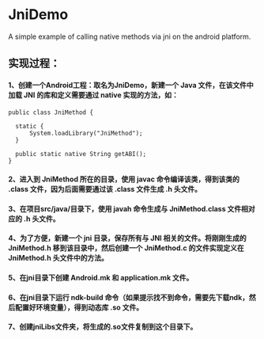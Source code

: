 # JniDemo
A simple example of calling native methods via jni on the android platform.


## 实现过程：

   #### 1、创建一个Android工程：取名为JniDemo，新建一个 Java 文件，在该文件中加载 JNI 的库和定义需要通过 native 实现的方法，如：
  ```
  public class JniMethod {

    static {
        System.loadLibrary("JniMethod");
    }

    public static native String getABI();
}
  ```
 #### 2、进入到 JniMethod 所在的目录，使用 javac 命令编译该类，得到该类的 .class 文件，因为后面需要通过该 .class 文件生成 .h 头文件。
  
 #### 3、在项目src/java/目录下，使用 javah 命令生成与 JniMethod.class 文件相对应的 .h 头文件。
  
 #### 4、为了方便，新建一个 jni 目录，保存所有与 JNI 相关的文件。将刚刚生成的 JniMethod.h 移到该目录中，然后创建一个 JniMethod.c 的文件实现定义在 JniMethod.h 头文件中的方法。
  
 #### 5、在jni目录下创建 Android.mk 和 application.mk 文件。
  
 #### 6、在jni目录下运行 ndk-build 命令（如果提示找不到命令，需要先下载ndk，然后配置好环境变量），得到动态库 .so 文件。
  
 #### 7、创建jniLibs文件夹，将生成的.so文件复制到这个目录下。
  
